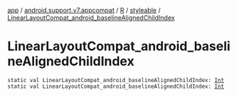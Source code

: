 [app](../../../index.md) / [android.support.v7.appcompat](../../index.md) / [R](../index.md) / [styleable](index.md) / [LinearLayoutCompat_android_baselineAlignedChildIndex](./-linear-layout-compat_android_baseline-aligned-child-index.md)

# LinearLayoutCompat_android_baselineAlignedChildIndex

`static val LinearLayoutCompat_android_baselineAlignedChildIndex: `[`Int`](https://kotlinlang.org/api/latest/jvm/stdlib/kotlin/-int/index.html)
`static val LinearLayoutCompat_android_baselineAlignedChildIndex: `[`Int`](https://kotlinlang.org/api/latest/jvm/stdlib/kotlin/-int/index.html)